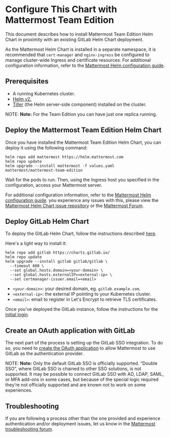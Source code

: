 # Configure This Chart with Mattermost Team Edition

This document describes how to install Mattermost Team Edition Helm Chart in proximity with an existing GitLab Helm Chart deployment. 

As the Mattermost Helm Chart is installed in a separate namespace, it is recommended that
`cert-manager` and `nginx-ingress` be configured to manage cluster-wide Ingress and certificate resources. For additional configuration information,
refer to the [Mattermost Helm configuration guide](https://github.com/mattermost/mattermost-helm/tree/master/charts/mattermost-team-edition#configuration).

## Prerequisites

- A running Kubernetes cluster.
- [Helm v2.](https://helm.sh/docs/intro/install/)
- [Tiller](https://rancher.com/docs/rancher/v2.x/en/installation/ha/helm-init/>) (the Helm server-side component) installed on the cluster.

NOTE: **Note:**
For the Team Edition you can have just one replica running.

## Deploy the Mattermost Team Edition Helm Chart

Once you have installed the Mattermost Team Edition Helm Chart, you can deploy it using the following command:

```shell
helm repo add mattermost https://helm.mattermost.com
helm repo update
helm upgrade --install mattermost -f values.yaml mattermost/mattermost-team-edition
```

Wait for the pods to run. Then, using the Ingress host you specified in the configuration, access your Mattermost server.  

For additional configuration information, refer to the [Mattermost Helm configuration guide](https://github.com/mattermost/mattermost-helm/tree/master/charts/mattermost-team-edition#configuration).
you experience any issues with this, please view the [Mattermost Helm Chart issue repository](https://github.com/mattermost/mattermost-helm/issues) or
the [Mattermost Forum](https://forum.mattermost.org/search?q=helm).

## Deploy GitLab Helm Chart

To deploy the GitLab Helm Chart, follow the instructions described [here](https://docs.gitlab.com/ee/install/kubernetes/gitlab_chart.html).

Here's a light way to install it:

```shell
helm repo add gitlab https://charts.gitlab.io/
helm repo update
helm upgrade --install gitlab gitlab/gitlab \
  --timeout 600 \
  --set global.hosts.domain=<your-domain> \
  --set global.hosts.externalIP=<external-ip> \
  --set certmanager-issuer.email=<email>
```

- `<your-domain>`: your desired domain, eg. ``gitlab.example.com``.
- `<external-ip>`: the external IP pointing to your Kubernetes cluster.
- `<email>`: email to register in Let's Encrypt to retrieve TLS certificates.

Once you've deployed the GitLab instance, follow the instructions for the [initial login](../installation/deployment.md#initial-login).

## Create an OAuth application with GitLab

The next part of the process is setting up the GitLab SSO integration.
To do so, you need to [create the OAuth application](https://docs.mattermost.com/deployment/sso-gitlab.html) to allow Mattermost to use GitLab as the authentication provider.

NOTE: **Note:**
Only the default GitLab SSO is officially supported. “Double SSO”, where GitLab SSO is chained to other SSO solutions, is not supported. It may be possible to connect
GitLab SSO with AD, LDAP, SAML, or MFA add-ons in some cases, but because of the special logic required they’re not officially
supported and are known not to work on some experiences.

## Troubleshooting

If you are following a process other than the one provided and experience authentication and/or deployment issues,
let us know in the [Mattermost troubleshooting forum](http://www.mattermost.org/troubleshoot).
